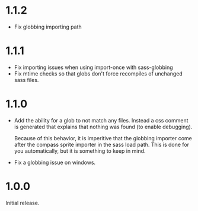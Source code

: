# 1.1.2

* Fix globbing importing path

# 1.1.1

* Fix importing issues when using import-once with sass-globbing
* Fix mtime checks so that globs don't force recompiles of unchanged
  sass files.

# 1.1.0

* Add the ability for a glob to not match any files. Instead a css
  comment is generated that explains that nothing was found (to enable
  debugging).

  Because of this behavior, it is imperitive that the globbing importer
  come after the compass sprite importer in the sass load path. This is
  done for you automatically, but it is something to keep in mind.

* Fix a globbing issue on windows.

# 1.0.0

Initial release.
